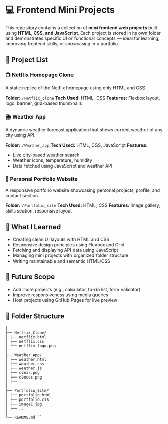 # 💻 Frontend Mini Projects

This repository contains a collection of **mini frontend web projects** built using **HTML, CSS, and JavaScript**. Each project is stored in its own folder and demonstrates specific UI or functional concepts — ideal for learning, improving frontend skills, or showcasing in a portfolio.

## 📂 Project List

### 📺 Netflix Homepage Clone

A static replica of the Netflix homepage using only HTML and CSS.

**Folder:** `/Netflix_clone`
**Tech Used:** HTML, CSS
**Features:** Flexbox layout, logo, banner, grid-based thumbnails

### 🌦️ Weather App

A dynamic weather forecast application that shows current weather of any city using API.

**Folder:** `/Weather_app`
**Tech Used:** HTML, CSS, JavaScript
**Features:**

- Live city-based weather search
- Weather icons, temperature, humidity
- Data fetched using JavaScript and weather API

### 💼 Personal Portfolio Website

A responsive portfolio website showcasing personal projects, profile, and contact section.

**Folder:** `/Portfolio_site`
**Tech Used:** HTML, CSS
**Features:** Image gallery, skills section, responsive layout

## 🧠 What I Learned

- Creating clean UI layouts with HTML and CSS
- Responsive design principles using Flexbox and Grid
- Fetching and displaying API data using JavaScript
- Managing mini projects with organized folder structure
- Writing maintainable and semantic HTML/CSS

## 🚀 Future Scope

- Add more projects (e.g., calculator, to-do list, form validator)
- Improve responsiveness using media queries
- Host projects using GitHub Pages for live preview

## 📁 Folder Structure

```mini-projects-html-css-js/
│
├── Netflix_Clone/
│ ├── netflix.html
│ ├── netflix.css
│ └── netflix-logo.png
│
├── Weather_App/
│ ├── weather.html
│ ├── weather.css
│ ├── weather.js
│ ├── clear.png
│ ├── clouds.png
│ ├── ...
│
├── Portfolio_Site/
│ ├── portfolio.html
│ ├── portfolio.css
│ ├── image1.jpg
│ ├── ...
│
└── README.md```

